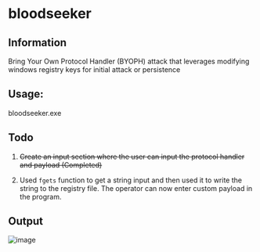 # bloodseeker
## Information
Bring Your Own Protocol Handler (BYOPH) attack that leverages modifying windows registry keys for initial attack or persistence
## Usage: 
bloodseeker.exe
## Todo
 1. ~~Create an input section where the user can input the protocol handler and payload (Completed)~~ 
    
 2. Used `fgets` function to get a string input and then used it to write the string to the registry file. The operator can now enter custom payload in the program.
## Output
![image](https://github.com/hookthieves/bloodseeker/assets/46670348/e6e2cae1-7ce8-4bc9-bb59-9a4994fd9737)


